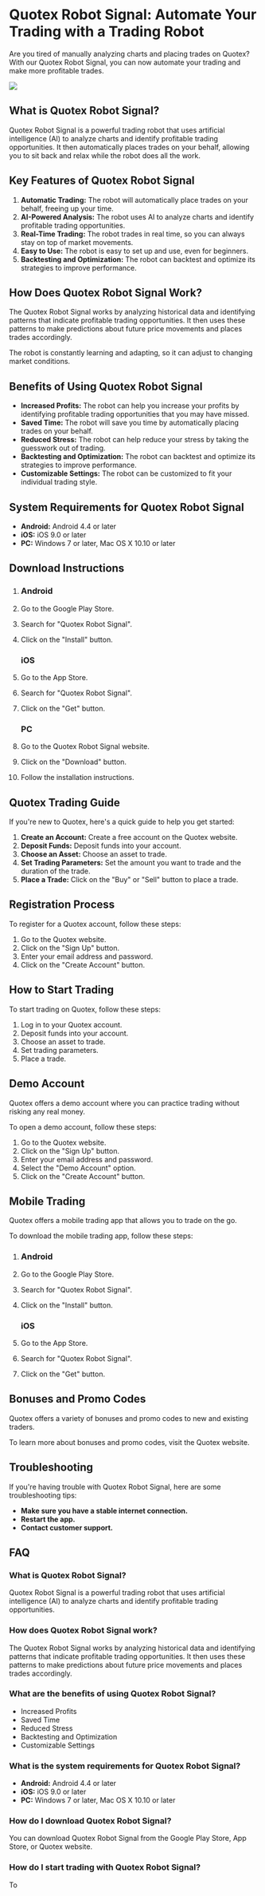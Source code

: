 # Quotex Robot Signal: Automate Your Trading with a Trading Robot

Are you tired of manually analyzing charts and placing trades on Quotex?
With our Quotex Robot Signal, you can now automate your trading and make
more profitable trades.

[![](https://static.quotex.io/files/4_en/300_250.jpg)](https://traff.sbs/brokerqxlid)

## What is Quotex Robot Signal?

Quotex Robot Signal is a powerful trading robot that uses artificial
intelligence (AI) to analyze charts and identify profitable trading
opportunities. It then automatically places trades on your behalf,
allowing you to sit back and relax while the robot does all the work.

## Key Features of Quotex Robot Signal

1.  **Automatic Trading:** The robot will automatically place trades on
    your behalf, freeing up your time.
2.  **AI-Powered Analysis:** The robot uses AI to analyze charts and
    identify profitable trading opportunities.
3.  **Real-Time Trading:** The robot trades in real time, so you can
    always stay on top of market movements.
4.  **Easy to Use:** The robot is easy to set up and use, even for
    beginners.
5.  **Backtesting and Optimization:** The robot can backtest and
    optimize its strategies to improve performance.

## How Does Quotex Robot Signal Work?

The Quotex Robot Signal works by analyzing historical data and
identifying patterns that indicate profitable trading opportunities. It
then uses these patterns to make predictions about future price
movements and places trades accordingly.

The robot is constantly learning and adapting, so it can adjust to
changing market conditions.

## Benefits of Using Quotex Robot Signal

-   **Increased Profits:** The robot can help you increase your profits
    by identifying profitable trading opportunities that you may have
    missed.
-   **Saved Time:** The robot will save you time by automatically
    placing trades on your behalf.
-   **Reduced Stress:** The robot can help reduce your stress by taking
    the guesswork out of trading.
-   **Backtesting and Optimization:** The robot can backtest and
    optimize its strategies to improve performance.
-   **Customizable Settings:** The robot can be customized to fit your
    individual trading style.

## System Requirements for Quotex Robot Signal

-   **Android:** Android 4.4 or later
-   **iOS:** iOS 9.0 or later
-   **PC:** Windows 7 or later, Mac OS X 10.10 or later

## Download Instructions

1.  ### Android

2.  Go to the Google Play Store.

3.  Search for "Quotex Robot Signal".

4.  Click on the "Install" button.

    ### iOS

5.  Go to the App Store.

6.  Search for "Quotex Robot Signal".

7.  Click on the "Get" button.

    ### PC

8.  Go to the Quotex Robot Signal website.

9.  Click on the "Download" button.

10. Follow the installation instructions.

## Quotex Trading Guide

If you\'re new to Quotex, here\'s a quick guide to help you get started:

1.  **Create an Account:** Create a free account on the Quotex website.
2.  **Deposit Funds:** Deposit funds into your account.
3.  **Choose an Asset:** Choose an asset to trade.
4.  **Set Trading Parameters:** Set the amount you want to trade and the
    duration of the trade.
5.  **Place a Trade:** Click on the "Buy" or "Sell" button
    to place a trade.

## Registration Process

To register for a Quotex account, follow these steps:

1.  Go to the Quotex website.
2.  Click on the "Sign Up" button.
3.  Enter your email address and password.
4.  Click on the "Create Account" button.

## How to Start Trading

To start trading on Quotex, follow these steps:

1.  Log in to your Quotex account.
2.  Deposit funds into your account.
3.  Choose an asset to trade.
4.  Set trading parameters.
5.  Place a trade.

## Demo Account

Quotex offers a demo account where you can practice trading without
risking any real money.

To open a demo account, follow these steps:

1.  Go to the Quotex website.
2.  Click on the "Sign Up" button.
3.  Enter your email address and password.
4.  Select the "Demo Account" option.
5.  Click on the "Create Account" button.

## Mobile Trading

Quotex offers a mobile trading app that allows you to trade on the go.

To download the mobile trading app, follow these steps:

1.  ### Android

2.  Go to the Google Play Store.

3.  Search for "Quotex Robot Signal".

4.  Click on the "Install" button.

    ### iOS

5.  Go to the App Store.

6.  Search for "Quotex Robot Signal".

7.  Click on the "Get" button.

## Bonuses and Promo Codes

Quotex offers a variety of bonuses and promo codes to new and existing
traders.

To learn more about bonuses and promo codes, visit the Quotex website.

## Troubleshooting

If you\'re having trouble with Quotex Robot Signal, here are some
troubleshooting tips:

-   **Make sure you have a stable internet connection.**
-   **Restart the app.**
-   **Contact customer support.**

## FAQ

### What is Quotex Robot Signal?

Quotex Robot Signal is a powerful trading robot that uses artificial
intelligence (AI) to analyze charts and identify profitable trading
opportunities.

### How does Quotex Robot Signal work?

The Quotex Robot Signal works by analyzing historical data and
identifying patterns that indicate profitable trading opportunities. It
then uses these patterns to make predictions about future price
movements and places trades accordingly.

### What are the benefits of using Quotex Robot Signal?

-   Increased Profits
-   Saved Time
-   Reduced Stress
-   Backtesting and Optimization
-   Customizable Settings

### What is the system requirements for Quotex Robot Signal?

-   **Android:** Android 4.4 or later
-   **iOS:** iOS 9.0 or later
-   **PC:** Windows 7 or later, Mac OS X 10.10 or later

### How do I download Quotex Robot Signal?

You can download Quotex Robot Signal from the Google Play Store, App
Store, or Quotex website.

### How do I start trading with Quotex Robot Signal?

To

